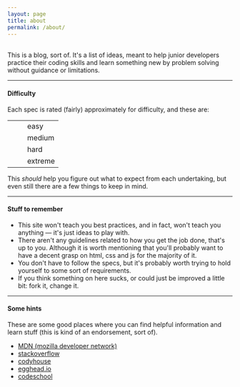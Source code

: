 ```yaml
---
layout: page
title: about
permalink: /about/
---
```

<br/>
This is a blog, sort of. It's a list of ideas, meant to help junior developers practice their coding skills and learn something new by problem solving without guidance or limitations.

---

#### Difficulty

Each spec is rated (fairly) approximately for difficulty, and these are:

|                                                      |   |            |
|-----------------------------------------------------:|:-:|:-----------|
|    <span class="post-difficulty easy"></span> &nbsp; |   | easy       |
|  <span class="post-difficulty medium"></span> &nbsp; |   | medium     |
|    <span class="post-difficulty hard"></span> &nbsp; |   | hard       |
| <span class="post-difficulty extreme"></span> &nbsp; |   | extreme    |

This *should* help you figure out what to expect from each undertaking, but even still there are a few things to keep in mind.

---

#### Stuff to remember

- This site won't teach you best practices, and in fact, won't teach you anything — it's just ideas to play with.
- There aren't any guidelines related to how you get the job done, that's up to you. Although it is worth mentioning that you'll probably want to have a decent grasp on html, css and js for the majority of it.
- You don't have to follow the specs, but it's probably worth trying to hold yourself to some sort of requirements.
- If you think something on here sucks, or could just be improved a little bit: fork it, change it.

---

#### Some hints

These are some good places where you can find helpful information and learn stuff (this is kind of an endorsement, sort of).

- [MDN (mozilla developer network)](http://developer.mozilla.org)
- [stackoverflow](http://stackoverflow.com)
- [codyhouse](http://www.codyhouse.co)
- [egghead.io](http://egghead.io)
- [codeschool](http://www.codeschool.com)
